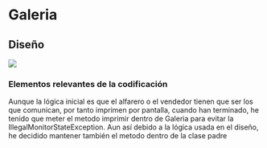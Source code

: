 # Galeria

## Diseño

<img src="img/diseño_galeria.PNG">

### Elementos relevantes de la codificación
Aunque la lógica inicial es que el alfarero o el vendedor tienen que ser los que comunican, por tanto imprimen por pantalla, cuando han terminado, he tenido que meter el metodo imprimir dentro de Galeria para evitar la IllegalMonitorStateException.
Aun así debido a la lógica usada en el diseño, he decidido mantener también el metodo dentro de la clase padre
